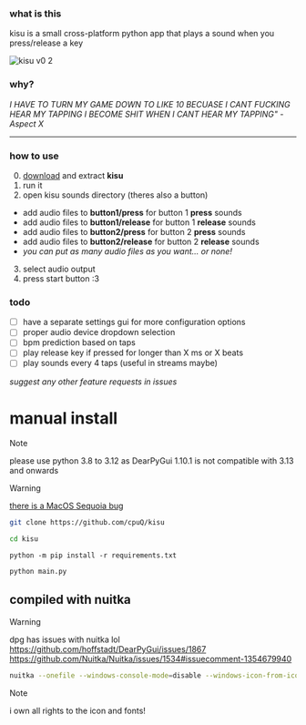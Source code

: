 ### what is this
kisu is a small cross-platform python app that plays a sound when you press/release a key

![kisu v0 2](https://github.com/user-attachments/assets/8af72c2a-c438-48f7-9ed9-802808b7975d)

### why?
*I HAVE TO TURN MY GAME DOWN TO LIKE 10 BECUASE I CANT FUCKING HEAR MY TAPPING I BECOME SHIT WHEN I CANT HEAR MY TAPPING" - Aspect X*

---
### how to use
0. [download](https://github.com/cpuQ/kisu/releases/latest) and extract **kisu**
1. run it
2. open kisu sounds directory (theres also a button)
- add audio files to **button1/press** for button 1 **press** sounds
- add audio files to **button1/release** for button 1 **release** sounds
- add audio files to **button2/press** for button 2 **press** sounds
- add audio files to **button2/release** for button 2 **release** sounds
- *you can put as many audio files as you want... or none!*
3. select audio output
4. press start button :3

### todo
- [ ] have a separate settings gui for more configuration options
- [ ] proper audio device dropdown selection
- [ ] bpm prediction based on taps
- [ ] play release key if pressed for longer than X ms or X beats
- [ ] play sounds every 4 taps (useful in streams maybe)

*suggest any other feature requests in issues*

# manual install
> [!note]
> please use python 3.8 to 3.12 as DearPyGui 1.10.1 is not compatible with 3.13 and onwards

> [!warning]
> [there is a MacOS Sequoia bug](https://discussions.apple.com/thread/255761734?sortBy=rank)
```bash
git clone https://github.com/cpuQ/kisu
```
```bash
cd kisu
```
```Pip Requirements
python -m pip install -r requirements.txt
```
```bash
python main.py
```

## compiled with nuitka
> [!warning]
> dpg has issues with nuitka lol https://github.com/hoffstadt/DearPyGui/issues/1867 https://github.com/Nuitka/Nuitka/issues/1534#issuecomment-1354679940
```bash
nuitka --onefile --windows-console-mode=disable --windows-icon-from-ico=res/kisu_large.ico main.py
```

> [!note]
> i own all rights to the icon and fonts!
